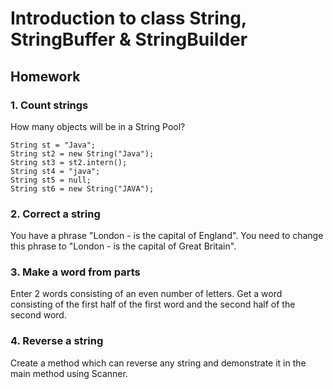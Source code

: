 # Introduction to class String, StringBuffer & StringBuilder

## Homework

### 1. Count strings
How many objects will be in a String Pool?
```
String st = "Java";
String st2 = new String("Java");
String st3 = st2.intern();
String st4 = "java";
String st5 = null;
String st6 = new String("JAVA");
```

### 2. Correct a string
You have a phrase "London - is the capital of England". You need to change this phrase to 
"London - is the capital of Great Britain".

### 3. Make a word from parts
Enter 2 words consisting of an even number of letters. 
Get a word consisting of the first half of the first word and the second half of the second word.

### 4. Reverse a string
Create a method which can reverse any string and demonstrate it in the main method using Scanner. 
